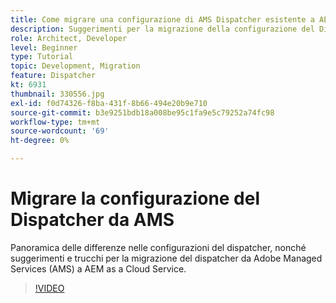 ```yaml
---
title: Come migrare una configurazione di AMS Dispatcher esistente a AEM as a Cloud Service
description: Suggerimenti per la migrazione della configurazione del Dispatcher AEM da Adobe Managed Services (AMS) a AEM as a Cloud Service.
role: Architect, Developer
level: Beginner
type: Tutorial
topic: Development, Migration
feature: Dispatcher
kt: 6931
thumbnail: 330556.jpg
exl-id: f0d74326-f8ba-431f-8b66-494e20b9e710
source-git-commit: b3e9251bdb18a008be95c1fa9e5c79252a74fc98
workflow-type: tm+mt
source-wordcount: '69'
ht-degree: 0%

---
```


# Migrare la configurazione del Dispatcher da AMS

Panoramica delle differenze nelle configurazioni del dispatcher, nonché suggerimenti e trucchi per la migrazione del dispatcher da Adobe Managed Services (AMS) a AEM as a Cloud Service.

>[!VIDEO](https://video.tv.adobe.com/v/330556?quality=12&learn=on)
